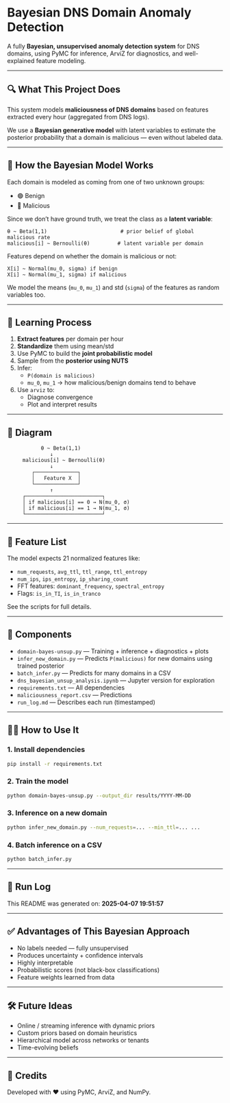 # Bayesian DNS Domain Anomaly Detection

A fully **Bayesian, unsupervised anomaly detection system** for DNS domains, using PyMC for inference, ArviZ for diagnostics, and well-explained feature modeling.

---

## 🔍 What This Project Does

This system models **maliciousness of DNS domains** based on features extracted every hour (aggregated from DNS logs).

We use a **Bayesian generative model** with latent variables to estimate the posterior probability that a domain is malicious — even without labeled data.

---

## 🧠 How the Bayesian Model Works

Each domain is modeled as coming from one of two unknown groups:

- 🟢 Benign
- 🔴 Malicious

Since we don’t have ground truth, we treat the class as a **latent variable**:

```
θ ~ Beta(1,1)                        # prior belief of global malicious rate
malicious[i] ~ Bernoulli(θ)         # latent variable per domain
```

Features depend on whether the domain is malicious or not:

```
X[i] ~ Normal(mu_0, sigma) if benign
X[i] ~ Normal(mu_1, sigma) if malicious
```

We model the means (`mu_0`, `mu_1`) and std (`sigma`) of the features as random variables too.

---

## 🔄 Learning Process

1. **Extract features** per domain per hour
2. **Standardize** them using mean/std
3. Use PyMC to build the **joint probabilistic model**
4. Sample from the **posterior using NUTS**
5. Infer:
   - `P(domain is malicious)`
   - `mu_0`, `mu_1` → how malicious/benign domains tend to behave
6. Use `arviz` to:
   - Diagnose convergence
   - Plot and interpret results

---

## 🔗 Diagram

```
           θ ~ Beta(1,1)
              ↓
     malicious[i] ~ Bernoulli(θ)
              ↓
        ┌──────────────┐
        │   Feature X  │
        └──────────────┘
              ↑
     ┌─────────────────────────┐
     │ if malicious[i] == 0 → N(mu_0, σ)
     │ if malicious[i] == 1 → N(mu_1, σ)
     └─────────────────────────┘
```

---

## 🧪 Feature List

The model expects 21 normalized features like:

- `num_requests`, `avg_ttl`, `ttl_range`, `ttl_entropy`
- `num_ips`, `ips_entropy`, `ip_sharing_count`
- FFT features: `dominant_frequency`, `spectral_entropy`
- Flags: `is_in_TI`, `is_in_tranco`

See the scripts for full details.

---

## 📁 Components

- `domain-bayes-unsup.py` — Training + inference + diagnostics + plots
- `infer_new_domain.py` — Predicts `P(malicious)` for new domains using trained posterior
- `batch_infer.py` — Predicts for many domains in a CSV
- `dns_bayesian_unsup_analysis.ipynb` — Jupyter version for exploration
- `requirements.txt` — All dependencies
- `maliciousness_report.csv` — Predictions
- `run_log.md` — Describes each run (timestamped)

---

## 🏃‍♂️ How to Use It

### 1. Install dependencies
```bash
pip install -r requirements.txt
```

### 2. Train the model
```bash
python domain-bayes-unsup.py --output_dir results/YYYY-MM-DD
```

### 3. Inference on a new domain
```bash
python infer_new_domain.py --num_requests=... --min_ttl=... ...
```

### 4. Batch inference on a CSV
```bash
python batch_infer.py
```

---

## 📅 Run Log

This README was generated on: **2025-04-07 19:51:57**

---

## ✅ Advantages of This Bayesian Approach

- No labels needed — fully unsupervised
- Produces uncertainty + confidence intervals
- Highly interpretable
- Probabilistic scores (not black-box classifications)
- Feature weights learned from data

---

## 🛠 Future Ideas

- Online / streaming inference with dynamic priors
- Custom priors based on domain heuristics
- Hierarchical model across networks or tenants
- Time-evolving beliefs

---

## 🙌 Credits

Developed with ❤️ using PyMC, ArviZ, and NumPy.
